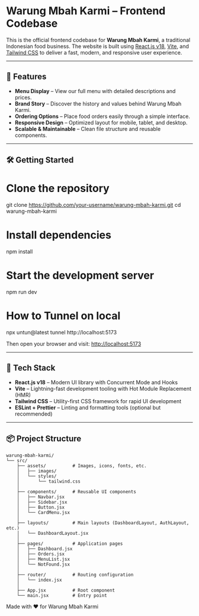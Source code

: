 # Warung Mbah Karmi – Frontend Codebase

This is the official frontend codebase for **Warung Mbah Karmi**, a traditional Indonesian food business. The website is built using [React.js v18](https://react.dev/), [Vite](https://vitejs.dev/), and [Tailwind CSS](https://tailwindcss.com/) to deliver a fast, modern, and responsive user experience.

---

## 🚀 Features

- **Menu Display** – View our full menu with detailed descriptions and prices.
- **Brand Story** – Discover the history and values behind Warung Mbah Karmi.
- **Ordering Options** – Place food orders easily through a simple interface.
- **Responsive Design** – Optimized layout for mobile, tablet, and desktop.
- **Scalable & Maintainable** – Clean file structure and reusable components.

---

## 🛠️ Getting Started


# Clone the repository
git clone https://github.com/your-username/warung-mbah-karmi.git
cd warung-mbah-karmi

# Install dependencies
npm install

# Start the development server
npm run dev

# How to Tunnel on local 
npx untun@latest tunnel http://localhost:5173

Then open your browser and visit: [http://localhost:5173](http://localhost:5173)

---

## 🧰 Tech Stack

- **React.js v18** – Modern UI library with Concurrent Mode and Hooks  
- **Vite** – Lightning-fast development tooling with Hot Module Replacement (HMR)  
- **Tailwind CSS** – Utility-first CSS framework for rapid UI development  
- **ESLint + Prettier** – Linting and formatting tools (optional but recommended)

---

## 📦 Project Structure

```plaintext
warung-mbah-karmi/
└── src/
    ├── assets/          # Images, icons, fonts, etc.
    │   ├── images/
    │   └── styles/
    │       └── tailwind.css
    │
    ├── components/      # Reusable UI components
    │   ├── Navbar.jsx
    │   ├── Sidebar.jsx
    │   ├── Button.jsx
    │   └── CardMenu.jsx
    │
    ├── layouts/         # Main layouts (DashboardLayout, AuthLayout, etc.)
    │   └── DashboardLayout.jsx
    │
    ├── pages/           # Application pages
    │   ├── Dashboard.jsx
    │   ├── Orders.jsx
    │   ├── MenuList.jsx
    │   └── NotFound.jsx
    │
    ├── router/          # Routing configuration
    │   └── index.jsx
    │
    ├── App.jsx          # Root component
    └── main.jsx         # Entry point
```


Made with ❤️ for Warung Mbah Karmi